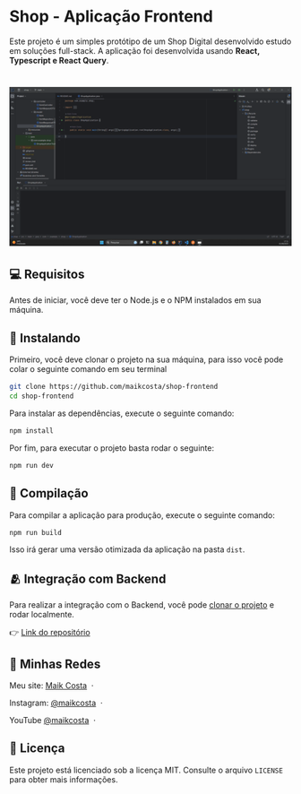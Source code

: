 # Shop - Aplicação Frontend

Este projeto é um simples protótipo de um Shop Digital desenvolvido estudo em soluções full-stack. A aplicação foi desenvolvida usando **React, Typescript e React Query**.

<h1 align="center">
    <img src="./public/ShopAPP.gif" alt= "Passo a passo para subir aplicação"/>
</h1>

## 💻 Requisitos

Antes de iniciar, você deve ter o Node.js e o NPM instalados em sua máquina.

## 🚀 Instalando

Primeiro, você deve clonar o projeto na sua máquina, para isso você
pode colar o seguinte comando em seu terminal

```bash
git clone https://github.com/maikcosta/shop-frontend
cd shop-frontend
```

Para instalar as dependências, execute o seguinte comando:

```bash
npm install
```

Por fim, para executar o projeto basta rodar o seguinte:

```bash
npm run dev
```

## 🔧 Compilação

Para compilar a aplicação para produção, execute o seguinte comando:

```bash
npm run build
```
Isso irá gerar uma versão otimizada da aplicação na pasta `dist`.

## 🫂 Integração com Backend

Para realizar a integração com o Backend, você pode [clonar o projeto](https://github.com/maikcosta/shop) e rodar localmente.

👉 [Link do repositório](https://github.com/maikcosta/shop)

## 📱 Minhas Redes

Meu site: [Maik Costa](https://maikcosta.github.io/) &nbsp;&middot;&nbsp; 

Instagram: [@maikcosta](https://www.instagram.com/maikcosta/) &nbsp;&middot;&nbsp;

YouTube [@maikcosta](https://www.youtube.com/@maikcosta) &nbsp;&middot;&nbsp;


## 📝 Licença

Este projeto está licenciado sob a licença MIT. Consulte o arquivo `LICENSE` para obter mais informações.
